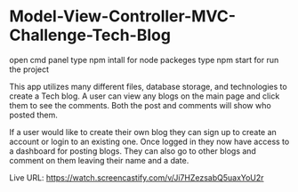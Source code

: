 # Model-View-Controller-MVC-Challenge-Tech-Blog

open cmd panel
type npm intall for node packeges
type npm start for run the project 



This app utilizes many different files, database storage, and technologies to create a Tech blog. A user can view any blogs on the main page and click them to see the comments. Both the post and comments will show who posted them. 

If a user would like to create their own blog they can sign up to create an account or login to an existing one. Once logged in they now have access to a dashboard for posting blogs. They can also go to other blogs and comment on them leaving their name and a date. 

Live URL: https://watch.screencastify.com/v/Ji7HZezsabQ5uaxYoU2r
